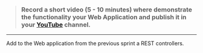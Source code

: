 > ### Record a short video (5 - 10 minutes) where demonstrate the functionality your Web Application and publish it in your [<u>YouTube</u>](https://www.youtube.com) channel.

***

Add to the Web application from the previous sprint a REST controllers.

